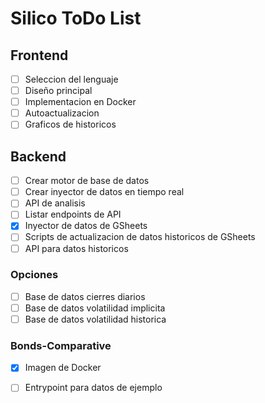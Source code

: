 <!--
**inside-silico/inside-silico** is a ✨ _special_ ✨ repository because its `README.md` (this file) appears on your GitHub profile.

Here are some ideas to get you started:

- 🔭 I’m currently working on ...
- 🌱 I’m currently learning ...
- 👯 I’m looking to collaborate on ...
- 🤔 I’m looking for help with ...
- 💬 Ask me about ...
- 📫 How to reach me: ...
- 😄 Pronouns: ...
- ⚡ Fun fact: ...
-->
# Silico ToDo List

## Frontend
- [ ] Seleccion del lenguaje
- [ ] Diseño principal
- [ ] Implementacion en Docker
- [ ] Autoactualizacion
- [ ] Graficos de historicos

## Backend
- [ ] Crear motor de base de datos
- [ ] Crear inyector de datos en tiempo real
- [ ] API de analisis
- [ ] Listar endpoints de API
- [x] Inyector de datos de GSheets
- [ ] Scripts de actualizacion de datos historicos de GSheets
- [ ] API para datos historicos

### Opciones
- [ ] Base de datos cierres diarios
- [ ] Base de datos volatilidad implicita
- [ ] Base de datos volatilidad historica

### Bonds-Comparative
- [x] Imagen de Docker
- [ ] Entrypoint para datos de ejemplo

